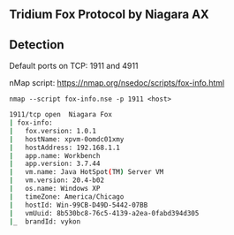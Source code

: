 ## Tridium Fox Protocol by Niagara AX

## Detection

Default ports on TCP: 1911 and 4911

nMap script: https://nmap.org/nsedoc/scripts/fox-info.html

```
nmap --script fox-info.nse -p 1911 <host>
```

```bash
1911/tcp open  Niagara Fox
| fox-info:
|   fox.version: 1.0.1
|   hostName: xpvm-0omdc01xmy
|   hostAddress: 192.168.1.1
|   app.name: Workbench
|   app.version: 3.7.44
|   vm.name: Java HotSpot(TM) Server VM
|   vm.version: 20.4-b02
|   os.name: Windows XP
|   timeZone: America/Chicago
|   hostId: Win-99CB-D49D-5442-07BB
|   vmUuid: 8b530bc8-76c5-4139-a2ea-0fabd394d305
|_  brandId: vykon
```